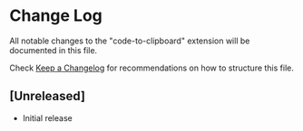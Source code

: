 # Change Log

All notable changes to the "code-to-clipboard" extension will be documented in this file.

Check [Keep a Changelog](http://keepachangelog.com/) for recommendations on how to structure this file.

## [Unreleased]

- Initial release